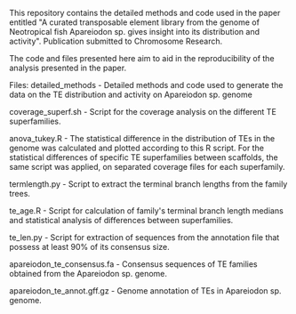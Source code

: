 This repository contains the detailed methods and code used in the paper entitled "A curated transposable element library from the genome of Neotropical fish Apareiodon sp. gives insight into its distribution and activity". Publication submitted to Chromosome Research.

The code and files presented here aim to aid in the reproducibility of the analysis presented in the paper.

Files:
detailed_methods - Detailed methods and code used to generate the data on the TE distribution and activity on Apareiodon sp. genome

coverage_superf.sh - Script for the coverage analysis on the different TE superfamilies.

anova_tukey.R - The statistical difference in the distribution of TEs in the genome was calculated and plotted according to this R script. For the statistical differences of specific TE superfamilies between scaffolds, the same script was applied, on separated coverage files for each superfamily.

termlength.py - Script to extract the terminal branch lengths from the family trees.

te_age.R - Script for calculation of family's terminal branch length medians and statistical analysis of differences between superfamilies.

te_len.py - Script for extraction of sequences from the annotation file that possess at least 90% of its consensus size. 

apareiodon_te_consensus.fa - Consensus sequences of TE families obtained from the Apareiodon sp. genome.

apareiodon_te_annot.gff.gz - Genome annotation of TEs in Apareiodon sp. genome.
